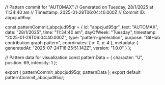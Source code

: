 // Pattern commit for "AUTOMAX"
// Generated on Tuesday, 28/1/2025 at 11:34:40 am
// Timestamp: 2025-01-28T06:04:40.000Z
// Commit ID: abpcjud95qr

const patternCommit_abpcjud95qr = {
  id: "abpcjud95qr",
  text: "AUTOMAX",
  date: "28/1/2025",
  time: "11:34:40 am",
  dayOfWeek: "Tuesday",
  timestamp: "2025-01-28T06:04:40.000Z",
  type: "pattern-generation",
  purpose: "GitHub contribution graph pattern",
  coordinates: {
    x: 0,
    y: 4
  },
  metadata: {
    generatedAt: "2025-07-24T18:25:51.142Z",
    version: "1.0.0"
  }
};

// Pattern data for visualization
const patternData = {
  character: "U",
  position: 69,
  intensity: 1
};

export { patternCommit_abpcjud95qr, patternData };
export default patternCommit_abpcjud95qr;
